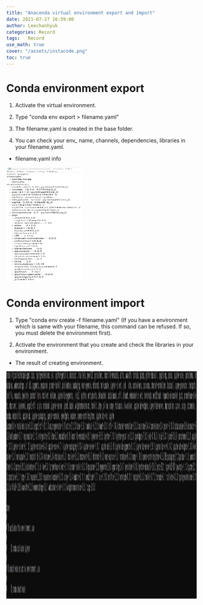 ```yaml
---
title: "Anaconda virtual environment export and import"
date: 2021-07-27 16:59:00
author: Leechanhyuk
categories: Record
tags:	Record
use_math: true
cover: "/assets/instacode.png"
toc: true
---
```


# Conda environment export

  1. Activate the virtual environment.

  2. Type "conda env export > filename.yaml"

  3. The filename.yaml is created in the base folder.

  4. You can check your env_ name, channels, dependencies, libraries in your filename.yaml.

  - filename.yaml info
  
  <img src="/assets/image/export/result.png" width="200px" height="300px" title="MAE" alt="MAE"> 

# Conda environment import

  1. Type "conda env create -f filename.yaml" (If you have a environment which is same with your filename, this command can be refused. If so, you must delete the environment first).

  2. Activate the environment that you create and check the libraries in your environment.

  - The result of creating environment.

  <img src="/assets/image/export/result2.png" width="900px" height="600px" title="MAE" alt="MAE"> 


  